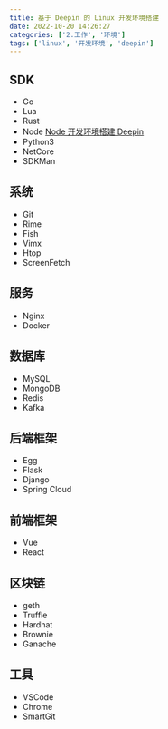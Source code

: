 ```yaml
---
title: 基于 Deepin 的 Linux 开发环境搭建
date: 2022-10-20 14:26:27
categories: ['2.工作', '环境']
tags: ['linux', '开发环境', 'deepin']
---
```



## SDK

- Go
- Lua
- Rust
- Node [Node 开发环境搭建 Deepin](../9113356874814977270)
- Python3
- NetCore
- SDKMan

## 系统

- Git
- Rime
- Fish
- Vimx
- Htop
- ScreenFetch

## 服务

- Nginx
- Docker

## 数据库

- MySQL
- MongoDB
- Redis
- Kafka

## 后端框架

- Egg
- Flask
- Django
- Spring Cloud

## 前端框架

- Vue
- React 

## 区块链

- geth
- Truffle
- Hardhat
- Brownie
- Ganache

## 工具

- VSCode
- Chrome
- SmartGit
